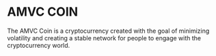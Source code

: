 # AMVC COIN

The AMVC Coin is a cryptocurrency created with the goal of minimizing volatility and creating a stable network for people to engage with the cryptocurrency world.
